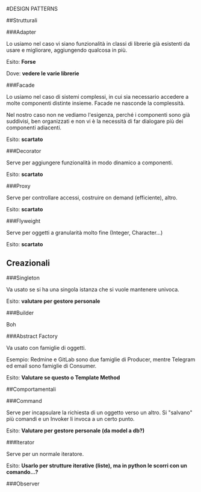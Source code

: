 #DESIGN PATTERNS

##Strutturali

###Adapter

Lo usiamo nel caso vi siano funzionalità in classi di librerie già esistenti da usare e migliorare, aggiungendo qualcosa in più.

Esito: **Forse**

Dove: **vedere le varie librerie**

###Facade

Lo usiamo nel caso di sistemi complessi, in cui sia necessario accedere a molte componenti distinte insieme. Facade ne nasconde la complessità.

Nel nostro caso non ne vediamo l'esigenza, perché i componenti sono già suddivisi, ben organizzati e non vi è la necessità di far dialogare più dei componenti adiacenti.

Esito: **scartato**

###Decorator

Serve per aggiungere funzionalità in modo dinamico a componenti.

Esito: **scartato**

###Proxy

Serve per controllare accessi, costruire on demand (efficiente), altro.

Esito: **scartato**

###Flyweight

Serve per oggetti a granularità molto fine (Integer, Character...)

Esito: **scartato**

## Creazionali

###Singleton

Va usato se si ha una singola istanza che si vuole mantenere univoca.

Esito: **valutare per gestore personale**

###Builder

Boh


###Abstract Factory

Va usato con famiglie di oggetti.

Esempio: Redmine e GitLab sono due famiglie di Producer, mentre Telegram ed email sono famiglie di Consumer.

Esito: **Valutare se questo o Template Method**

##Comportamentali

###Command

Serve per incapsulare la richiesta di un oggetto verso un altro. Si "salvano" più comandi e un Invoker li invoca a un certo punto.

Esito: **Valutare per gestore personale (da model a db?)**

###Iterator

Serve per un normale iteratore.

Esito: **Usarlo per strutture iterative (liste), ma in python le scorri con un comando...?**

###Observer

